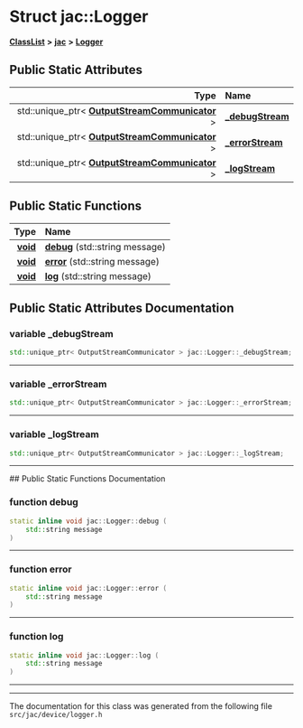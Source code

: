 

# Struct jac::Logger



[**ClassList**](annotated.md) **>** [**jac**](namespacejac.md) **>** [**Logger**](structjac_1_1Logger.md)




























## Public Static Attributes

| Type | Name |
| ---: | :--- |
|  std::unique\_ptr&lt; [**OutputStreamCommunicator**](classjac_1_1Device.md) &gt; | [**\_debugStream**](#variable-_debugstream)  <br> |
|  std::unique\_ptr&lt; [**OutputStreamCommunicator**](classjac_1_1Device.md) &gt; | [**\_errorStream**](#variable-_errorstream)  <br> |
|  std::unique\_ptr&lt; [**OutputStreamCommunicator**](classjac_1_1Device.md) &gt; | [**\_logStream**](#variable-_logstream)  <br> |
















## Public Static Functions

| Type | Name |
| ---: | :--- |
|  [**void**](classjac_1_1Device.md) | [**debug**](#function-debug) (std::string message) <br> |
|  [**void**](classjac_1_1Device.md) | [**error**](#function-error) (std::string message) <br> |
|  [**void**](classjac_1_1Device.md) | [**log**](#function-log) (std::string message) <br> |


























## Public Static Attributes Documentation




### variable \_debugStream 

```C++
std::unique_ptr< OutputStreamCommunicator > jac::Logger::_debugStream;
```




<hr>



### variable \_errorStream 

```C++
std::unique_ptr< OutputStreamCommunicator > jac::Logger::_errorStream;
```




<hr>



### variable \_logStream 

```C++
std::unique_ptr< OutputStreamCommunicator > jac::Logger::_logStream;
```




<hr>
## Public Static Functions Documentation




### function debug 

```C++
static inline void jac::Logger::debug (
    std::string message
) 
```




<hr>



### function error 

```C++
static inline void jac::Logger::error (
    std::string message
) 
```




<hr>



### function log 

```C++
static inline void jac::Logger::log (
    std::string message
) 
```




<hr>

------------------------------
The documentation for this class was generated from the following file `src/jac/device/logger.h`


